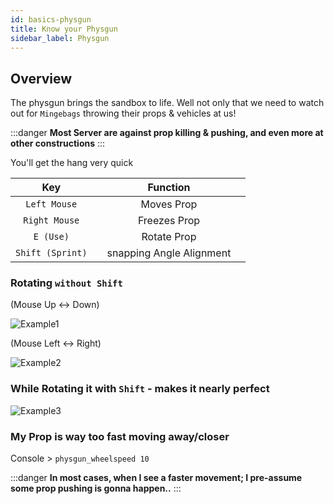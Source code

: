 ```yaml
---
id: basics-physgun
title: Know your Physgun
sidebar_label: Physgun
---
```


## Overview

The physgun brings the sandbox to life.
Well not only that we need to watch out for `Mingebags` throwing their props & vehicles at us!

:::danger
**Most Server are against prop killing & pushing, and even more at other constructions**
:::

You'll get the hang very quick

| Key |  | Function |  |
| :---: | --- | :---: | :---: |
|`Left Mouse`| |Moves Prop|
|`Right Mouse`| |Freezes Prop|
|`E (Use)`| |Rotate Prop|
|`Shift (Sprint)`| |snapping Angle Alignment|


### Rotating `without Shift`

(Mouse Up <-> Down)

![Example1](/gmod_img/basics/physgun/dhMwJHfJKB.gif)

(Mouse Left <-> Right)

![Example2](/gmod_img/basics/physgun/V9vXTgDysl.gif)

### While Rotating it with `Shift` - makes it nearly perfect

![Example3](/gmod_img/basics/physgun/RFw6472ezS.gif)

### My Prop is way too fast moving away/closer
Console > `physgun_wheelspeed 10`

:::danger
**In most cases, when I see a faster movement; I pre-assume some prop pushing is gonna happen..**
:::